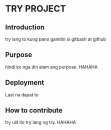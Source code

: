 # TRY PROJECT
## Introduction
try lang to kung pano gamitin si gitbash at github
## Purpose
hindi ko nga din alam ang purpose. HAHAHA
## Deployment
Last na dapat to
## How to contribute
try ulit ito
try lang ng try. HAHAHA
